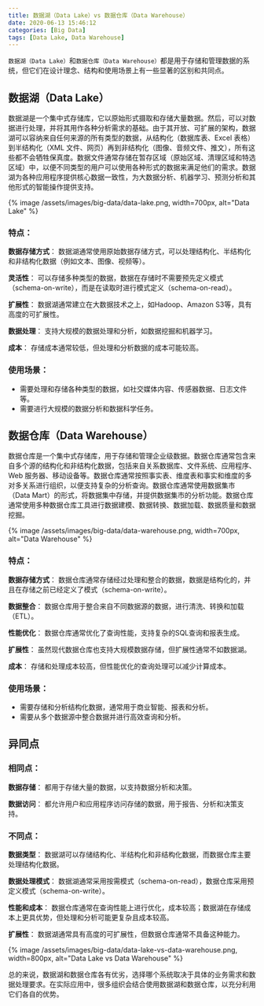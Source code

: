 ```yaml
---
title: 数据湖（Data Lake）vs 数据仓库（Data Warehouse）
date: 2020-06-13 15:46:12
categories: [Big Data]
tags: [Data Lake, Data Warehouse]
---
```


`数据湖（Data Lake）`和`数据仓库（Data Warehouse）`都是用于存储和管理数据的系统，但它们在设计理念、结构和使用场景上有一些显著的区别和共同点。

## 数据湖（Data Lake）
数据湖是一个集中式存储库，它以原始形式摄取和存储大量数据。然后，可以对数据进行处理，并将其用作各种分析需求的基础。由于其开放、可扩展的架构，数据湖可以容纳来自任何来源的所有类型的数据，从结构化（数据库表、Excel 表格）到半结构化（XML 文件、网页）再到非结构化（图像、音频文件、推文），所有这些都不会牺牲保真度。数据文件通常存储在暂存区域（原始区域、清理区域和特选区域）中，以便不同类型的用户可以使用各种形式的数据来满足他们的需求。数据湖为各种应用程序提供核心数据一致性，为大数据分析、机器学习、预测分析和其他形式的智能操作提供支持。

{% image /assets/images/big-data/data-lake.png, width=700px, alt="Data Lake" %}

### 特点：

**数据存储方式**： 数据湖通常使用原始数据存储方式，可以处理结构化、半结构化和非结构化数据（例如文本、图像、视频等）。

**灵活性**： 可以存储多种类型的数据，数据在存储时不需要预先定义模式（schema-on-write），而是在读取时进行模式定义（schema-on-read）。

**扩展性**： 数据湖通常建立在大数据技术之上，如Hadoop、Amazon S3等，具有高度的可扩展性。

**数据处理**： 支持大规模的数据处理和分析，如数据挖掘和机器学习。

**成本**： 存储成本通常较低，但处理和分析数据的成本可能较高。

### 使用场景：

- 需要处理和存储各种类型的数据，如社交媒体内容、传感器数据、日志文件等。
- 需要进行大规模的数据分析和数据科学任务。

## 数据仓库（Data Warehouse）
数据仓库是一个集中式存储库，用于存储和管理企业级数据。数据仓库通常包含来自多个源的结构化和非结构化数据，包括来自关系数据库、文件系统、应用程序、Web 服务器、移动设备等。数据仓库通常按照事实表、维度表和事实和维度的多对多关系进行组织，以便支持复杂的分析查询。数据仓库通常使用数据集市（Data Mart）的形式，将数据集中存储，并提供数据集市的分析功能。数据仓库通常使用多种数据仓库工具进行数据建模、数据转换、数据加载、数据质量和数据挖掘。

{% image /assets/images/big-data/data-warehouse.png, width=700px, alt="Data Warehouse" %}

### 特点：

**数据存储方式**： 数据仓库通常存储经过处理和整合的数据，数据是结构化的，并且在存储之前已经定义了模式（schema-on-write）。

**数据整合**： 数据仓库用于整合来自不同数据源的数据，进行清洗、转换和加载（ETL）。

**性能优化**： 数据仓库通常优化了查询性能，支持复杂的SQL查询和报表生成。

**扩展性**： 虽然现代数据仓库也支持大规模数据存储，但扩展性通常不如数据湖。

**成本**： 存储和处理成本较高，但性能优化的查询处理可以减少计算成本。

### 使用场景：

- 需要存储和分析结构化数据，通常用于商业智能、报表和分析。
- 需要从多个数据源中整合数据并进行高效查询和分析。

## 异同点
### 相同点：

**数据存储**： 都用于存储大量的数据，以支持数据分析和决策。

**数据访问**： 都允许用户和应用程序访问存储的数据，用于报告、分析和决策支持。

### 不同点：

**数据类型**： 数据湖可以存储结构化、半结构化和非结构化数据，而数据仓库主要处理结构化数据。

**数据处理模式**： 数据湖通常采用按需模式（schema-on-read），数据仓库采用预定义模式（schema-on-write）。

**性能和成本**： 数据仓库通常在查询性能上进行优化，成本较高；数据湖在存储成本上更具优势，但处理和分析可能更复杂且成本较高。 

**扩展性**： 数据湖通常具有高度的可扩展性，但数据仓库通常不具备这种能力。

{% image /assets/images/big-data/data-lake-vs-data-warehouse.png, width=800px, alt="Data Lake vs Data Warehouse" %}

总的来说，数据湖和数据仓库各有优劣，选择哪个系统取决于具体的业务需求和数据处理要求。在实际应用中，很多组织会结合使用数据湖和数据仓库，以充分利用它们各自的优势。
